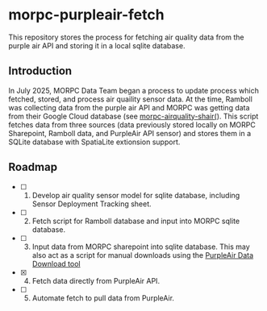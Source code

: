 # morpc-purpleair-fetch

This repository stores the process for fetching air quality data from the purple air API and storing it in a local sqlite database. 

## Introduction

In July 2025, MORPC Data Team began a process to update process which fetched, stored, and process air quaility sensor data. At the time, Ramboll was collecting data from the purple air API and MORPC was getting data from their Google Cloud database (see [morpc-airquality-shair(](https://github.com/morpc/morpc-airquality-shair)). This script fetches data from three sources (data previously stored locally on MORPC Sharepoint, Ramboll data, and PurpleAir API sensor) and stores them in a SQLite database with SpatiaLite extionsion support. 

## Roadmap

 - [ ] 1. Develop air quality sensor model for sqlite database, including Sensor Deployment Tracking sheet.
 - [ ] 2. Fetch script for Ramboll database and input into MORPC sqlite database.
 - [ ] 3. Input data from MORPC sharepoint into sqlite database. This may also act as a script for manual downloads using the [PurpleAir Data Download tool](https://gitlab.com/purpleair-api-clients/data-download-tool/-/tree/main)
 - [X] 4. Fetch data directly from PurpleAir API.
 - [ ] 5. Automate fetch to pull data from PurpleAir.

